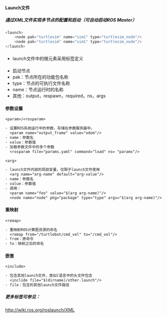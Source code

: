 #### Launch文件

##### 通过XML文件实现多节点的配置和启动（可自动启动ROS Master）

```c++
<launch>
  	<node pak="turtlesim" name="sim1" type="turtlesim_node"/>
 	<node pak="turtlesim" name="sim1" type="turtlesim_node"/>
</launch>
```

#### <launch>

* launch文件中的根元素采用<launch>标签定义

#### <node>

* 启动节点
* pak：节点所在的功能包名称
* type：节点的可执行文件名称
* name：节点运行时的名称
* 其他：output，respawn，required，ns，args





#### 参数设置

```txt
<param>/<rosparam>

- 设置ROS系统运行中的参数，存储在参数服务器中。
  <param name="output_frame" value="odom"/>
- name：参数名
- value：参数值
- 加载参数文件中的多个参数
  <rosparam file="params.yaml" command="load" ns= "params"/>
```



```txt
<arg>

- launch文件内部的局部变量，仅限于launch文件使用
  <arg name="arg-name" default="arg-value"/>
- name：参数名
- value：参数值
- 调用：
  <param name="foo" value="$(arg arg-name)"/>
  <node name="node" pkg="package" type="type" args="$(arg arg-name)"/>
```





#### 重映射

```txt
<remap>

- 重映射ROS计算图资源的命名
  <remap from="/turtlebot/cmd_vel" to="/cmd_vel"/>
- from：原命令
- to：映射之后的命名
```





#### 嵌套

```txt
<include>

- 包含其他launch文件，类似C语言中的头文件包含
  <inclide file="$(dirname)/other.launch"/>
- file：包含的其他launch文件路径
```





##### 更多标签可参见：

http://wiki.ros.org/roslaunch/XML





